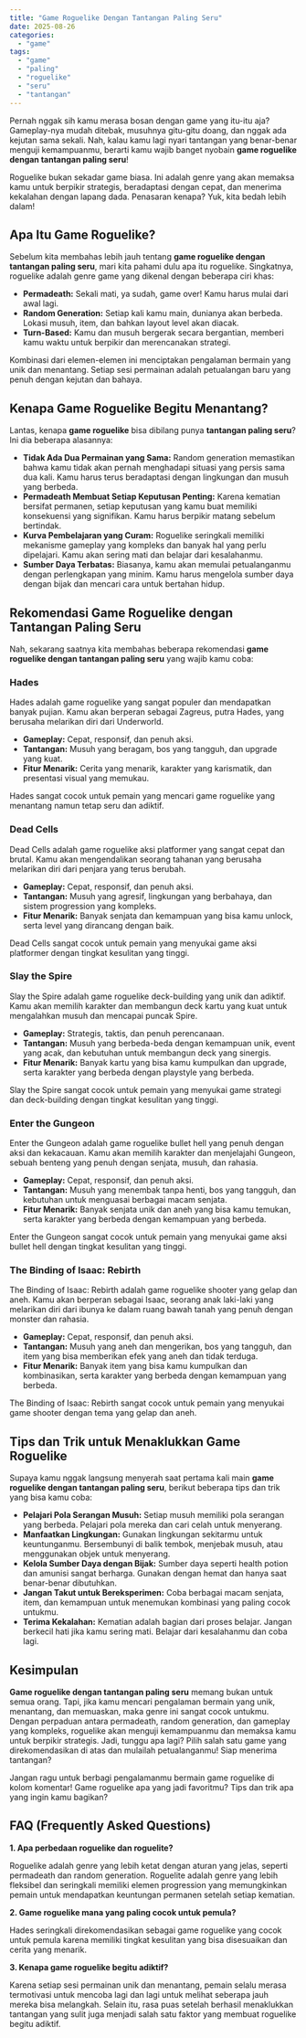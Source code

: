 ```yaml
---
title: "Game Roguelike Dengan Tantangan Paling Seru"
date: 2025-08-26
categories: 
  - "game"
tags: 
  - "game"
  - "paling"
  - "roguelike"
  - "seru"
  - "tantangan"
---
```


Pernah nggak sih kamu merasa bosan dengan game yang itu-itu aja? Gameplay-nya mudah ditebak, musuhnya gitu-gitu doang, dan nggak ada kejutan sama sekali. Nah, kalau kamu lagi nyari tantangan yang benar-benar menguji kemampuanmu, berarti kamu wajib banget nyobain **game roguelike dengan tantangan paling seru**!

Roguelike bukan sekadar game biasa. Ini adalah genre yang akan memaksa kamu untuk berpikir strategis, beradaptasi dengan cepat, dan menerima kekalahan dengan lapang dada. Penasaran kenapa? Yuk, kita bedah lebih dalam!

## Apa Itu Game Roguelike?

Sebelum kita membahas lebih jauh tentang **game roguelike dengan tantangan paling seru**, mari kita pahami dulu apa itu roguelike. Singkatnya, roguelike adalah genre game yang dikenal dengan beberapa ciri khas:

- **Permadeath:** Sekali mati, ya sudah, game over! Kamu harus mulai dari awal lagi.
- **Random Generation:** Setiap kali kamu main, dunianya akan berbeda. Lokasi musuh, item, dan bahkan layout level akan diacak.
- **Turn-Based:** Kamu dan musuh bergerak secara bergantian, memberi kamu waktu untuk berpikir dan merencanakan strategi.

Kombinasi dari elemen-elemen ini menciptakan pengalaman bermain yang unik dan menantang. Setiap sesi permainan adalah petualangan baru yang penuh dengan kejutan dan bahaya.

## Kenapa Game Roguelike Begitu Menantang?

Lantas, kenapa **game roguelike** bisa dibilang punya **tantangan paling seru**? Ini dia beberapa alasannya:

- **Tidak Ada Dua Permainan yang Sama:** Random generation memastikan bahwa kamu tidak akan pernah menghadapi situasi yang persis sama dua kali. Kamu harus terus beradaptasi dengan lingkungan dan musuh yang berbeda.
- **Permadeath Membuat Setiap Keputusan Penting:** Karena kematian bersifat permanen, setiap keputusan yang kamu buat memiliki konsekuensi yang signifikan. Kamu harus berpikir matang sebelum bertindak.
- **Kurva Pembelajaran yang Curam:** Roguelike seringkali memiliki mekanisme gameplay yang kompleks dan banyak hal yang perlu dipelajari. Kamu akan sering mati dan belajar dari kesalahanmu.
- **Sumber Daya Terbatas:** Biasanya, kamu akan memulai petualanganmu dengan perlengkapan yang minim. Kamu harus mengelola sumber daya dengan bijak dan mencari cara untuk bertahan hidup.

## Rekomendasi Game Roguelike dengan Tantangan Paling Seru

Nah, sekarang saatnya kita membahas beberapa rekomendasi **game roguelike dengan tantangan paling seru** yang wajib kamu coba:

### Hades

Hades adalah game roguelike yang sangat populer dan mendapatkan banyak pujian. Kamu akan berperan sebagai Zagreus, putra Hades, yang berusaha melarikan diri dari Underworld.

- **Gameplay:** Cepat, responsif, dan penuh aksi.
- **Tantangan:** Musuh yang beragam, bos yang tangguh, dan upgrade yang kuat.
- **Fitur Menarik:** Cerita yang menarik, karakter yang karismatik, dan presentasi visual yang memukau.

Hades sangat cocok untuk pemain yang mencari game roguelike yang menantang namun tetap seru dan adiktif.

### Dead Cells

Dead Cells adalah game roguelike aksi platformer yang sangat cepat dan brutal. Kamu akan mengendalikan seorang tahanan yang berusaha melarikan diri dari penjara yang terus berubah.

- **Gameplay:** Cepat, responsif, dan penuh aksi.
- **Tantangan:** Musuh yang agresif, lingkungan yang berbahaya, dan sistem progression yang kompleks.
- **Fitur Menarik:** Banyak senjata dan kemampuan yang bisa kamu unlock, serta level yang dirancang dengan baik.

Dead Cells sangat cocok untuk pemain yang menyukai game aksi platformer dengan tingkat kesulitan yang tinggi.

### Slay the Spire

Slay the Spire adalah game roguelike deck-building yang unik dan adiktif. Kamu akan memilih karakter dan membangun deck kartu yang kuat untuk mengalahkan musuh dan mencapai puncak Spire.

- **Gameplay:** Strategis, taktis, dan penuh perencanaan.
- **Tantangan:** Musuh yang berbeda-beda dengan kemampuan unik, event yang acak, dan kebutuhan untuk membangun deck yang sinergis.
- **Fitur Menarik:** Banyak kartu yang bisa kamu kumpulkan dan upgrade, serta karakter yang berbeda dengan playstyle yang berbeda.

Slay the Spire sangat cocok untuk pemain yang menyukai game strategi dan deck-building dengan tingkat kesulitan yang tinggi.

### Enter the Gungeon

Enter the Gungeon adalah game roguelike bullet hell yang penuh dengan aksi dan kekacauan. Kamu akan memilih karakter dan menjelajahi Gungeon, sebuah benteng yang penuh dengan senjata, musuh, dan rahasia.

- **Gameplay:** Cepat, responsif, dan penuh aksi.
- **Tantangan:** Musuh yang menembak tanpa henti, bos yang tangguh, dan kebutuhan untuk menguasai berbagai macam senjata.
- **Fitur Menarik:** Banyak senjata unik dan aneh yang bisa kamu temukan, serta karakter yang berbeda dengan kemampuan yang berbeda.

Enter the Gungeon sangat cocok untuk pemain yang menyukai game aksi bullet hell dengan tingkat kesulitan yang tinggi.

### The Binding of Isaac: Rebirth

The Binding of Isaac: Rebirth adalah game roguelike shooter yang gelap dan aneh. Kamu akan berperan sebagai Isaac, seorang anak laki-laki yang melarikan diri dari ibunya ke dalam ruang bawah tanah yang penuh dengan monster dan rahasia.

- **Gameplay:** Cepat, responsif, dan penuh aksi.
- **Tantangan:** Musuh yang aneh dan mengerikan, bos yang tangguh, dan item yang bisa memberikan efek yang aneh dan tidak terduga.
- **Fitur Menarik:** Banyak item yang bisa kamu kumpulkan dan kombinasikan, serta karakter yang berbeda dengan kemampuan yang berbeda.

The Binding of Isaac: Rebirth sangat cocok untuk pemain yang menyukai game shooter dengan tema yang gelap dan aneh.

## Tips dan Trik untuk Menaklukkan Game Roguelike

Supaya kamu nggak langsung menyerah saat pertama kali main **game roguelike dengan tantangan paling seru**, berikut beberapa tips dan trik yang bisa kamu coba:

- **Pelajari Pola Serangan Musuh:** Setiap musuh memiliki pola serangan yang berbeda. Pelajari pola mereka dan cari celah untuk menyerang.
- **Manfaatkan Lingkungan:** Gunakan lingkungan sekitarmu untuk keuntunganmu. Bersembunyi di balik tembok, menjebak musuh, atau menggunakan objek untuk menyerang.
- **Kelola Sumber Daya dengan Bijak:** Sumber daya seperti health potion dan amunisi sangat berharga. Gunakan dengan hemat dan hanya saat benar-benar dibutuhkan.
- **Jangan Takut untuk Bereksperimen:** Coba berbagai macam senjata, item, dan kemampuan untuk menemukan kombinasi yang paling cocok untukmu.
- **Terima Kekalahan:** Kematian adalah bagian dari proses belajar. Jangan berkecil hati jika kamu sering mati. Belajar dari kesalahanmu dan coba lagi.

## Kesimpulan

**Game roguelike dengan tantangan paling seru** memang bukan untuk semua orang. Tapi, jika kamu mencari pengalaman bermain yang unik, menantang, dan memuaskan, maka genre ini sangat cocok untukmu. Dengan perpaduan antara permadeath, random generation, dan gameplay yang kompleks, roguelike akan menguji kemampuanmu dan memaksa kamu untuk berpikir strategis. Jadi, tunggu apa lagi? Pilih salah satu game yang direkomendasikan di atas dan mulailah petualanganmu! Siap menerima tantangan?

Jangan ragu untuk berbagi pengalamanmu bermain game roguelike di kolom komentar! Game roguelike apa yang jadi favoritmu? Tips dan trik apa yang ingin kamu bagikan?

## FAQ (Frequently Asked Questions)

**1\. Apa perbedaan roguelike dan roguelite?**

Roguelike adalah genre yang lebih ketat dengan aturan yang jelas, seperti permadeath dan random generation. Roguelite adalah genre yang lebih fleksibel dan seringkali memiliki elemen progression yang memungkinkan pemain untuk mendapatkan keuntungan permanen setelah setiap kematian.

**2\. Game roguelike mana yang paling cocok untuk pemula?**

Hades seringkali direkomendasikan sebagai game roguelike yang cocok untuk pemula karena memiliki tingkat kesulitan yang bisa disesuaikan dan cerita yang menarik.

**3\. Kenapa game roguelike begitu adiktif?**

Karena setiap sesi permainan unik dan menantang, pemain selalu merasa termotivasi untuk mencoba lagi dan lagi untuk melihat seberapa jauh mereka bisa melangkah. Selain itu, rasa puas setelah berhasil menaklukkan tantangan yang sulit juga menjadi salah satu faktor yang membuat roguelike begitu adiktif.
